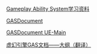 [Gameplay Ability System学习资料](https://zhuanlan.zhihu.com/p/368201577)

[GASDocument](https://github.com/tranek/GASDocumentation#concepts-asc)

[GASDocument UE-Main](https://github.com/zentia/GASDocumentation)

[虚幻引擎GAS文档——大纲（翻译）](https://zhuanlan.zhihu.com/p/143165495)